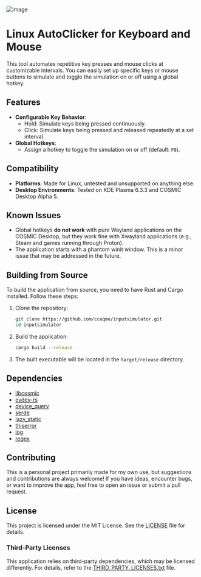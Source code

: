 ![image](https://github.com/user-attachments/assets/4d5facec-9f27-4457-8890-9412347ee145)

# Linux AutoClicker for Keyboard and Mouse

This tool automates repetitive key presses and mouse clicks at customizable intervals. You can easily set up specific keys or mouse buttons to simulate and toggle the simulation on or off using a global hotkey.

## Features

- **Configurable Key Behavior**:
  - Hold: Simulate keys being pressed continuously.
  - Click: Simulate keys being pressed and released repeatedly at a set interval.
- **Global Hotkeys**:
  - Assign a hotkey to toggle the simulation on or off (default: `F8`).

## Compatibility

- **Platforms**: Made for Linux, untested and unsupported on anything else.
- **Desktop Environments**: Tested on KDE Plasma 6.3.3 and COSMIC Desktop Alpha 5.

## Known Issues

- Global hotkeys **do not work** with pure Wayland applications on the COSMIC Desktop, but they work fine with Xwayland applications (e.g., Steam and games running through Proton).
- The application starts with a phantom winit window. This is a minor issue that may be addressed in the future.

## Building from Source

To build the application from source, you need to have Rust and Cargo installed. Follow these steps:

1. Clone the repository:
    ```sh
    git clone https://github.com/ccuqme/inputsimulator.git
    cd inputsimulator
    ```

2. Build the application:
    ```sh
    cargo build --release
    ```

3. The built executable will be located in the `target/release` directory.

## Dependencies

- [libcosmic](https://github.com/pop-os/libcosmic)
- [evdev-rs](https://crates.io/crates/evdev-rs)
- [device_query](https://crates.io/crates/device_query)
- [serde](https://crates.io/crates/serde)
- [lazy_static](https://crates.io/crates/lazy_static)
- [thiserror](https://crates.io/crates/thiserror)
- [log](https://crates.io/crates/log)
- [regex](https://crates.io/crates/regex)

## Contributing

This is a personal project primarily made for my own use, but suggestions and contributions are always welcome! If you have ideas, encounter bugs, or want to improve the app, feel free to open an issue or submit a pull request.

## License

This project is licensed under the MIT License. See the [LICENSE](LICENSE) file for details.

### Third-Party Licenses

This application relies on third-party dependencies, which may be licensed differently. For details, refer to the [THIRD_PARTY_LICENSES.txt](THIRD_PARTY_LICENSES.txt) file.
